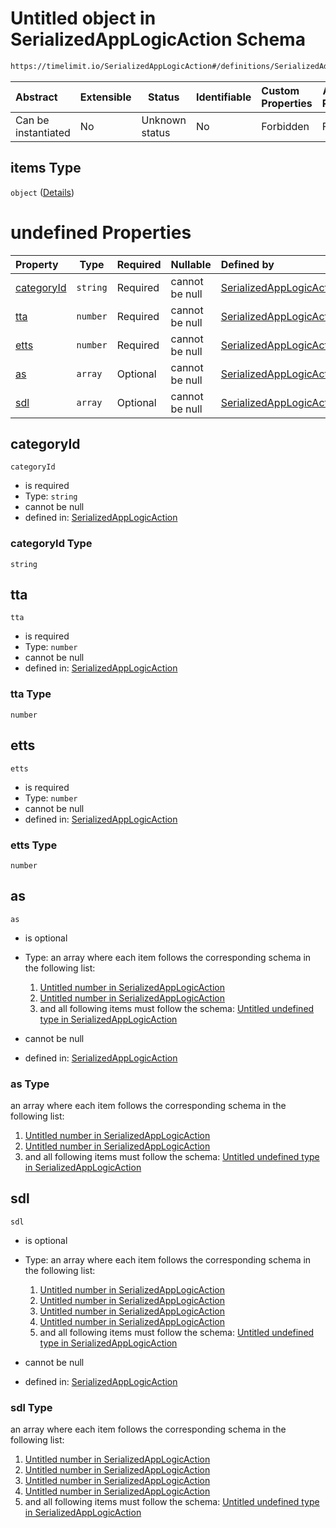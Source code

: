# Untitled object in SerializedAppLogicAction Schema

```txt
https://timelimit.io/SerializedAppLogicAction#/definitions/SerializedAddUsedTimeActionVersion2/properties/i/items
```




| Abstract            | Extensible | Status         | Identifiable | Custom Properties | Additional Properties | Access Restrictions | Defined In                                                                                            |
| :------------------ | ---------- | -------------- | ------------ | :---------------- | --------------------- | ------------------- | ----------------------------------------------------------------------------------------------------- |
| Can be instantiated | No         | Unknown status | No           | Forbidden         | Forbidden             | none                | [SerializedAppLogicAction.schema.json\*](SerializedAppLogicAction.schema.json "open original schema") |

## items Type

`object` ([Details](serializedapplogicaction-definitions-serializedaddusedtimeactionversion2-properties-i-items.md))

# undefined Properties

| Property                  | Type     | Required | Nullable       | Defined by                                                                                                                                                                                                                                                                                      |
| :------------------------ | -------- | -------- | -------------- | :---------------------------------------------------------------------------------------------------------------------------------------------------------------------------------------------------------------------------------------------------------------------------------------------- |
| [categoryId](#categoryId) | `string` | Required | cannot be null | [SerializedAppLogicAction](serializedapplogicaction-definitions-serializedaddusedtimeactionversion2-properties-i-items-properties-categoryid.md "https&#x3A;//timelimit.io/SerializedAppLogicAction#/definitions/SerializedAddUsedTimeActionVersion2/properties/i/items/properties/categoryId") |
| [tta](#tta)               | `number` | Required | cannot be null | [SerializedAppLogicAction](serializedapplogicaction-definitions-serializedaddusedtimeactionversion2-properties-i-items-properties-tta.md "https&#x3A;//timelimit.io/SerializedAppLogicAction#/definitions/SerializedAddUsedTimeActionVersion2/properties/i/items/properties/tta")               |
| [etts](#etts)             | `number` | Required | cannot be null | [SerializedAppLogicAction](serializedapplogicaction-definitions-serializedaddusedtimeactionversion2-properties-i-items-properties-etts.md "https&#x3A;//timelimit.io/SerializedAppLogicAction#/definitions/SerializedAddUsedTimeActionVersion2/properties/i/items/properties/etts")             |
| [as](#as)                 | `array`  | Optional | cannot be null | [SerializedAppLogicAction](serializedapplogicaction-definitions-serializedaddusedtimeactionversion2-properties-i-items-properties-as.md "https&#x3A;//timelimit.io/SerializedAppLogicAction#/definitions/SerializedAddUsedTimeActionVersion2/properties/i/items/properties/as")                 |
| [sdl](#sdl)               | `array`  | Optional | cannot be null | [SerializedAppLogicAction](serializedapplogicaction-definitions-serializedaddusedtimeactionversion2-properties-i-items-properties-sdl.md "https&#x3A;//timelimit.io/SerializedAppLogicAction#/definitions/SerializedAddUsedTimeActionVersion2/properties/i/items/properties/sdl")               |

## categoryId




`categoryId`

-   is required
-   Type: `string`
-   cannot be null
-   defined in: [SerializedAppLogicAction](serializedapplogicaction-definitions-serializedaddusedtimeactionversion2-properties-i-items-properties-categoryid.md "https&#x3A;//timelimit.io/SerializedAppLogicAction#/definitions/SerializedAddUsedTimeActionVersion2/properties/i/items/properties/categoryId")

### categoryId Type

`string`

## tta




`tta`

-   is required
-   Type: `number`
-   cannot be null
-   defined in: [SerializedAppLogicAction](serializedapplogicaction-definitions-serializedaddusedtimeactionversion2-properties-i-items-properties-tta.md "https&#x3A;//timelimit.io/SerializedAppLogicAction#/definitions/SerializedAddUsedTimeActionVersion2/properties/i/items/properties/tta")

### tta Type

`number`

## etts




`etts`

-   is required
-   Type: `number`
-   cannot be null
-   defined in: [SerializedAppLogicAction](serializedapplogicaction-definitions-serializedaddusedtimeactionversion2-properties-i-items-properties-etts.md "https&#x3A;//timelimit.io/SerializedAppLogicAction#/definitions/SerializedAddUsedTimeActionVersion2/properties/i/items/properties/etts")

### etts Type

`number`

## as




`as`

-   is optional
-   Type: an array where each item follows the corresponding schema in the following list:

    1.  [Untitled number in SerializedAppLogicAction](serializedapplogicaction-definitions-serializedaddusedtimeactionversion2-properties-i-items-properties-as-items-items-0.md "check type definition")
    2.  [Untitled number in SerializedAppLogicAction](serializedapplogicaction-definitions-serializedaddusedtimeactionversion2-properties-i-items-properties-as-items-items-1.md "check type definition")
    3.  and all following items must follow the schema: [Untitled undefined type in SerializedAppLogicAction](serializedapplogicaction-definitions-serializedaddusedtimeactionversion2-properties-i-items-properties-as-items-additionalitems.md "check type definition")
-   cannot be null
-   defined in: [SerializedAppLogicAction](serializedapplogicaction-definitions-serializedaddusedtimeactionversion2-properties-i-items-properties-as.md "https&#x3A;//timelimit.io/SerializedAppLogicAction#/definitions/SerializedAddUsedTimeActionVersion2/properties/i/items/properties/as")

### as Type

an array where each item follows the corresponding schema in the following list:

1.  [Untitled number in SerializedAppLogicAction](serializedapplogicaction-definitions-serializedaddusedtimeactionversion2-properties-i-items-properties-as-items-items-0.md "check type definition")
2.  [Untitled number in SerializedAppLogicAction](serializedapplogicaction-definitions-serializedaddusedtimeactionversion2-properties-i-items-properties-as-items-items-1.md "check type definition")
3.  and all following items must follow the schema: [Untitled undefined type in SerializedAppLogicAction](serializedapplogicaction-definitions-serializedaddusedtimeactionversion2-properties-i-items-properties-as-items-additionalitems.md "check type definition")

## sdl




`sdl`

-   is optional
-   Type: an array where each item follows the corresponding schema in the following list:

    1.  [Untitled number in SerializedAppLogicAction](serializedapplogicaction-definitions-serializedaddusedtimeactionversion2-properties-i-items-properties-sdl-items-items-0.md "check type definition")
    2.  [Untitled number in SerializedAppLogicAction](serializedapplogicaction-definitions-serializedaddusedtimeactionversion2-properties-i-items-properties-sdl-items-items-1.md "check type definition")
    3.  [Untitled number in SerializedAppLogicAction](serializedapplogicaction-definitions-serializedaddusedtimeactionversion2-properties-i-items-properties-sdl-items-items-2.md "check type definition")
    4.  [Untitled number in SerializedAppLogicAction](serializedapplogicaction-definitions-serializedaddusedtimeactionversion2-properties-i-items-properties-sdl-items-items-3.md "check type definition")
    5.  and all following items must follow the schema: [Untitled undefined type in SerializedAppLogicAction](serializedapplogicaction-definitions-serializedaddusedtimeactionversion2-properties-i-items-properties-sdl-items-additionalitems.md "check type definition")
-   cannot be null
-   defined in: [SerializedAppLogicAction](serializedapplogicaction-definitions-serializedaddusedtimeactionversion2-properties-i-items-properties-sdl.md "https&#x3A;//timelimit.io/SerializedAppLogicAction#/definitions/SerializedAddUsedTimeActionVersion2/properties/i/items/properties/sdl")

### sdl Type

an array where each item follows the corresponding schema in the following list:

1.  [Untitled number in SerializedAppLogicAction](serializedapplogicaction-definitions-serializedaddusedtimeactionversion2-properties-i-items-properties-sdl-items-items-0.md "check type definition")
2.  [Untitled number in SerializedAppLogicAction](serializedapplogicaction-definitions-serializedaddusedtimeactionversion2-properties-i-items-properties-sdl-items-items-1.md "check type definition")
3.  [Untitled number in SerializedAppLogicAction](serializedapplogicaction-definitions-serializedaddusedtimeactionversion2-properties-i-items-properties-sdl-items-items-2.md "check type definition")
4.  [Untitled number in SerializedAppLogicAction](serializedapplogicaction-definitions-serializedaddusedtimeactionversion2-properties-i-items-properties-sdl-items-items-3.md "check type definition")
5.  and all following items must follow the schema: [Untitled undefined type in SerializedAppLogicAction](serializedapplogicaction-definitions-serializedaddusedtimeactionversion2-properties-i-items-properties-sdl-items-additionalitems.md "check type definition")
